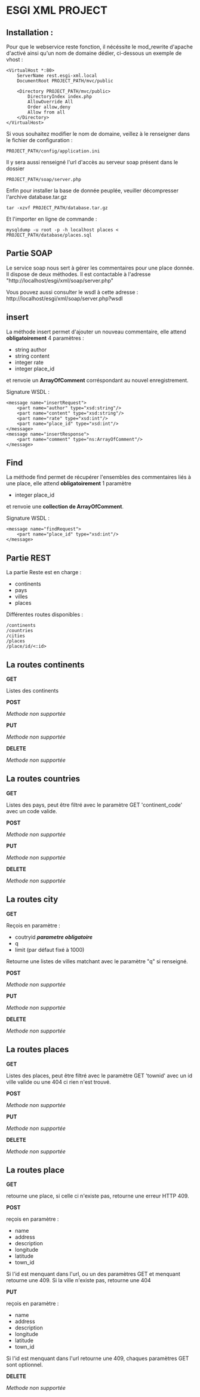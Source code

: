ESGI XML PROJECT
================

Installation :
-------------

Pour que le webservice reste fonction, il nécéssite le mod_rewrite d'apache d'activé ainsi qu'un nom de domaine dédier, ci-dessous un exemple de vhost : 

	<VirtualHost *:80>
    	ServerName rest.esgi-xml.local
    	DocumentRoot PROJECT_PATH/mvc/public

    	<Directory PROJECT_PATH/mvc/public>
    	    DirectoryIndex index.php
    	    AllowOverride All
    	    Order allow,deny
    	    Allow from all
    	</Directory>
   	</VirtualHost>

Si vous souhaitez modifier le nom de domaine, veillez à le renseigner dans le fichier de configuration :

	PROJECT_PATH/config/application.ini

Il y sera aussi renseigné l'url d'accès au serveur soap présent dans le dossier

	PROJECT_PATH/soap/server.php


Enfin pour installer la base de donnée peuplée, veuiller décompresser l'archive database.tar.gz

	tar -xzvf PROJECT_PATH/database.tar.gz

Et l'importer en ligne de commande : 

	mysqldump -u root -p -h localhost places < PROJECT_PATH/database/places.sql


Partie SOAP
-----

Le service soap nous sert à gérer les commentaires pour une place donnée. Il dispose de deux méthodes. Il est contactable à l'adresse "http://localhost/esgi/xml/soap/server.php"

Vous pouvez aussi consulter le wsdl à cette adresse : http://localhost/esgi/xml/soap/server.php?wsdl


insert 
------

La méthode insert permet d'ajouter un nouveau commentaire, elle attend **obligatoirement** 4 paramètres :

* string author
* string content
* integer rate
* integer place_id

et renvoie un **ArrayOfComment** corréspondant au nouvel enregistrement.

Signature WSDL : 

	<message name="insertRequest">
 		<part name="author" type="xsd:string"/>
 		<part name="content" type="xsd:string"/>
		<part name="rate" type="xsd:int"/>
		<part name="place_id" type="xsd:int"/>
	</message>
	<message name="insertResponse">
		<part name="comment" type="ns:ArrayOfComment"/>
	</message>

Find
----
La méthode find permet de récupérer l'ensembles des commentaires liés à une place, elle attend **obligatoirement** 1 paramètre 

* integer place_id

et renvoie une **collection de ArrayOfComment**.

Signature WSDL :

	<message name="findRequest">
		<part name="place_id" type="xsd:int"/>
	</message>



Partie REST
-----------

La partie Reste est en charge :

* continents
* pays
* villes
* places

Différentes routes disponibles : 

	/continents
	/countries
	/cities
	/places
	/place/id/<:id>


La routes **continents**
------------------------

**GET**

Listes des continents

**POST**

*Methode non supportée*

**PUT**

*Methode non supportée*

**DELETE**

*Methode non supportée*


La routes **countries**
------------------------

**GET**

Listes des pays, peut être filtré avec le paramètre GET 'continent_code' avec un code valide.

**POST**

*Methode non supportée*

**PUT**

*Methode non supportée*

**DELETE**

*Methode non supportée*


La routes **city**
------------------

**GET**

Reçois en paramètre : 

* coutryid ***parametre obligatoire***
* q 
* limit (par défaut fixé à 1000)

Retourne une listes de villes matchant avec le paramètre "q" si renseigné.

**POST**

*Methode non supportée*

**PUT**

*Methode non supportée*

**DELETE**

*Methode non supportée*


La routes **places**
------------------------

**GET**

Listes des places, peut être filtré avec le paramètre GET 'townid' avec un id ville valide ou une 404 ci rien n'est trouvé.

**POST**

*Methode non supportée*

**PUT**

*Methode non supportée*

**DELETE**

*Methode non supportée*

La routes place
---------------

**GET**

retourne une place, si celle ci n'existe pas, retourne une erreur HTTP 409.

**POST**

reçois en paramètre :

* name
* address
* description
* longitude
* latitude
* town_id

Si l'id est menquant dans l'url, ou un des paramètres GET et menquant retourne une 409.
Si la ville n'existe pas, retourne une 404

**PUT**

reçois en paramètre :

* name
* address
* description
* longitude
* latitude
* town_id

Si l'id est menquant dans l'url retourne une 409, chaques paramètres GET sont optionnel.

**DELETE**

*Methode non supportée*